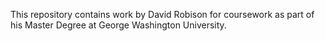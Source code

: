 This repository contains work by David Robison for coursework as part of his Master Degree at George Washington University. 
